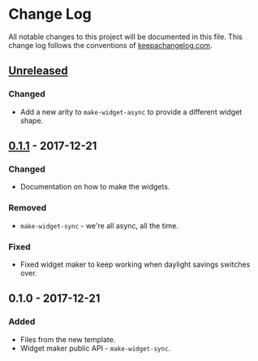 # Change Log
All notable changes to this project will be documented in this file. This change log follows the conventions of [keepachangelog.com](http://keepachangelog.com/).

## [Unreleased]
### Changed
- Add a new arity to `make-widget-async` to provide a different widget shape.

## [0.1.1] - 2017-12-21
### Changed
- Documentation on how to make the widgets.

### Removed
- `make-widget-sync` - we're all async, all the time.

### Fixed
- Fixed widget maker to keep working when daylight savings switches over.

## 0.1.0 - 2017-12-21
### Added
- Files from the new template.
- Widget maker public API - `make-widget-sync`.

[Unreleased]: https://github.com/your-name/ckeditor-cljs-test/compare/0.1.1...HEAD
[0.1.1]: https://github.com/your-name/ckeditor-cljs-test/compare/0.1.0...0.1.1
